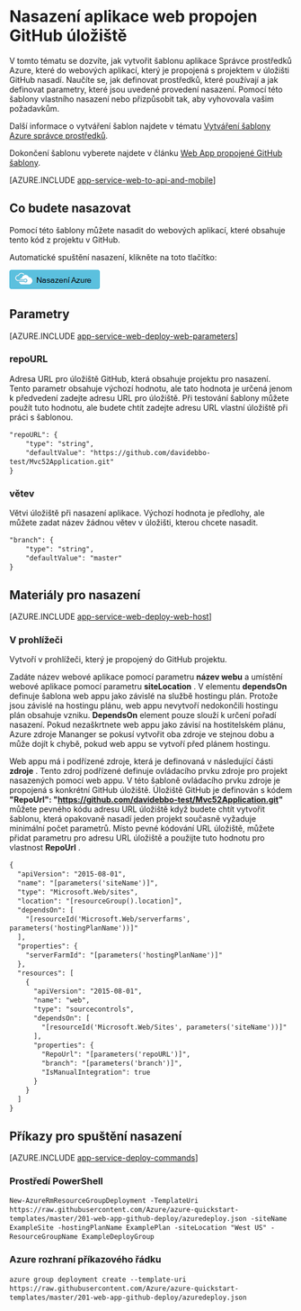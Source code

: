 <properties 
    pageTitle="Nasazení webové aplikace, které otevře GitHub úložiště" 
    description="Použití šablony správce prostředků Azure k nasazení webové aplikace obsahující projektu v úložišti GitHub." 
    services="app-service" 
    documentationCenter="" 
    authors="cephalin" 
    manager="wpickett" 
    editor=""/>

<tags 
    ms.service="app-service" 
    ms.workload="na" 
    ms.tgt_pltfrm="na" 
    ms.devlang="na" 
    ms.topic="article" 
    ms.date="04/27/2016" 
    ms.author="cephalin"/>

# <a name="deploy-a-web-app-linked-to-a-github-repository"></a>Nasazení aplikace web propojen GitHub úložiště

V tomto tématu se dozvíte, jak vytvořit šablonu aplikace Správce prostředků Azure, které do webových aplikací, který je propojená s projektem v úložišti GitHub nasadí. Naučíte se, jak definovat prostředků, které používají a jak definovat parametry, které jsou uvedené provedení nasazení. Pomocí této šablony vlastního nasazení nebo přizpůsobit tak, aby vyhovovala vašim požadavkům.

Další informace o vytváření šablon najdete v tématu [Vytváření šablony Azure správce prostředků](../resource-group-authoring-templates.md).

Dokončení šablonu vyberete najdete v článku [Web App propojené GitHub šablony](https://github.com/Azure/azure-quickstart-templates/blob/master/201-web-app-github-deploy/azuredeploy.json).

[AZURE.INCLUDE [app-service-web-to-api-and-mobile](../../includes/app-service-web-to-api-and-mobile.md)] 

## <a name="what-you-will-deploy"></a>Co budete nasazovat

Pomocí této šablony můžete nasadit do webových aplikací, které obsahuje tento kód z projektu v GitHub.

Automatické spuštění nasazení, klikněte na toto tlačítko:

[![Nasazení Azure](./media/app-service-web-arm-from-github-provision/deploybutton.png)](https://portal.azure.com/#create/Microsoft.Template/uri/https%3A%2F%2Fraw.githubusercontent.com%2FAzure%2Fazure-quickstart-templates%2Fmaster%2F201-web-app-github-deploy%2Fazuredeploy.json)

## <a name="parameters"></a>Parametry

[AZURE.INCLUDE [app-service-web-deploy-web-parameters](../../includes/app-service-web-deploy-web-parameters.md)]

### <a name="repourl"></a>repoURL

Adresa URL pro úložiště GitHub, která obsahuje projektu pro nasazení. Tento parametr obsahuje výchozí hodnotu, ale tato hodnota je určená jenom k předvedení zadejte adresu URL pro úložiště. Při testování šablony můžete použít tuto hodnotu, ale budete chtít zadejte adresu URL vlastní úložiště při práci s šablonou.

    "repoURL": {
        "type": "string",
        "defaultValue": "https://github.com/davidebbo-test/Mvc52Application.git"
    }

### <a name="branch"></a>větev

Větvi úložiště při nasazení aplikace. Výchozí hodnota je předlohy, ale můžete zadat název žádnou větev v úložišti, kterou chcete nasadit.

    "branch": {
        "type": "string",
        "defaultValue": "master"
    }
    
## <a name="resources-to-deploy"></a>Materiály pro nasazení

[AZURE.INCLUDE [app-service-web-deploy-web-host](../../includes/app-service-web-deploy-web-host.md)]

### <a name="web-app"></a>V prohlížeči

Vytvoří v prohlížeči, který je propojený do GitHub projektu. 

Zadáte název webové aplikace pomocí parametru **název webu** a umístění webové aplikace pomocí parametru **siteLocation** . V elementu **dependsOn** definuje šablona web appu jako závislé na službě hostingu plán. Protože jsou závislé na hostingu plánu, web appu nevytvoří nedokončili hostingu plán obsahuje vzniku. **DependsOn** element pouze slouží k určení pořadí nasazení. Pokud nezaškrtnete web appu jako závisí na hostitelském plánu, Azure zdroje Mananger se pokusí vytvořit oba zdroje ve stejnou dobu a může dojít k chybě, pokud web appu se vytvoří před plánem hostingu.

Web appu má i podřízené zdroje, která je definovaná v následující části **zdroje** . Tento zdroj podřízené definuje ovládacího prvku zdroje pro projekt nasazených pomocí web appu. V této šabloně ovládacího prvku zdroje je propojená s konkrétní GitHub úložiště. Úložiště GitHub je definován s kódem **"RepoUrl": "https://github.com/davidebbo-test/Mvc52Application.git"** můžete pevného kódu adresu URL úložiště když budete chtít vytvořit šablonu, která opakovaně nasadí jeden projekt současně vyžaduje minimální počet parametrů.
Místo pevné kódování URL úložiště, můžete přidat parametru pro adresu URL úložiště a použijte tuto hodnotu pro vlastnost **RepoUrl** .

    {
      "apiVersion": "2015-08-01",
      "name": "[parameters('siteName')]",
      "type": "Microsoft.Web/sites",
      "location": "[resourceGroup().location]",
      "dependsOn": [
        "[resourceId('Microsoft.Web/serverfarms', parameters('hostingPlanName'))]"
      ],
      "properties": {
        "serverFarmId": "[parameters('hostingPlanName')]"
      },
      "resources": [
        {
          "apiVersion": "2015-08-01",
          "name": "web",
          "type": "sourcecontrols",
          "dependsOn": [
            "[resourceId('Microsoft.Web/Sites', parameters('siteName'))]"
          ],
          "properties": {
            "RepoUrl": "[parameters('repoURL')]",
            "branch": "[parameters('branch')]",
            "IsManualIntegration": true
          }
        }
      ]
    }

## <a name="commands-to-run-deployment"></a>Příkazy pro spuštění nasazení

[AZURE.INCLUDE [app-service-deploy-commands](../../includes/app-service-deploy-commands.md)]

### <a name="powershell"></a>Prostředí PowerShell

    New-AzureRmResourceGroupDeployment -TemplateUri https://raw.githubusercontent.com/Azure/azure-quickstart-templates/master/201-web-app-github-deploy/azuredeploy.json -siteName ExampleSite -hostingPlanName ExamplePlan -siteLocation "West US" -ResourceGroupName ExampleDeployGroup

### <a name="azure-cli"></a>Azure rozhraní příkazového řádku

    azure group deployment create --template-uri https://raw.githubusercontent.com/Azure/azure-quickstart-templates/master/201-web-app-github-deploy/azuredeploy.json


 
